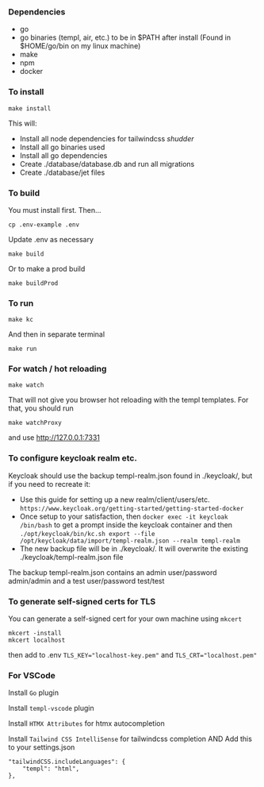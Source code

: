 ### Dependencies

- go
- go binaries (templ, air, etc.) to be in $PATH after install (Found in $HOME/go/bin on my linux machine)
- make
- npm
- docker

### To install

`make install`

This will:
- Install all node dependencies for tailwindcss *shudder*
- Install all go binaries used
- Install all go dependencies
- Create ./database/database.db and run all migrations
- Create ./database/jet files

### To build

You must install first. Then...

`cp .env-example .env`

Update .env as necessary

`make build`

Or to make a prod build

`make buildProd`

### To run

`make kc`

And then in separate terminal

`make run`

### For watch / hot reloading

`make watch`

That will not give you browser hot reloading with the templ templates.
For that, you should run

`make watchProxy`

and use http://127.0.0.1:7331

### To configure keycloak realm etc.

Keycloak should use the backup templ-realm.json found in ./keycloak/, but if you need to recreate it:

- Use this guide for setting up a new realm/client/users/etc. `https://www.keycloak.org/getting-started/getting-started-docker`
- Once setup to your satisfaction, then `docker exec -it keycloak /bin/bash` to get a prompt inside the keycloak container and then `./opt/keycloak/bin/kc.sh export --file /opt/keycloak/data/import/templ-realm.json --realm templ-realm`
- The new backup file will be in ./keycloak/. It will overwrite the existing ./keycloak/templ-realm.json file

The backup templ-realm.json contains an admin user/password admin/admin and a test user/password test/test

### To generate self-signed certs for TLS

You can generate a self-signed cert for your own machine using `mkcert`

```
mkcert -install
mkcert localhost
```

then add to .env `TLS_KEY="localhost-key.pem"` and `TLS_CRT="localhost.pem"`

### For VSCode

Install `Go` plugin

Install `templ-vscode` plugin

Install `HTMX Attributes` for htmx autocompletion

Install `Tailwind CSS IntelliSense` for tailwindcss completion
AND
Add this to your settings.json
```
"tailwindCSS.includeLanguages": {
    "templ": "html",
},
```